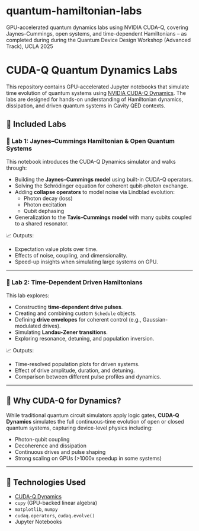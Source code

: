 # quantum-hamiltonian-labs
GPU-accelerated quantum dynamics labs using NVIDIA CUDA-Q, covering Jaynes–Cummings, open systems, and time-dependent Hamiltonians – as completed during during the Quantum Device Design Workshop (Advanced Track), UCLA 2025


# CUDA-Q Quantum Dynamics Labs

This repository contains GPU-accelerated Jupyter notebooks that simulate time evolution of quantum systems using [NVIDIA CUDA-Q Dynamics](https://nvidia.github.io/cuda-quantum/latest/using/dynamics.html). The labs are designed for hands-on understanding of Hamiltonian dynamics, dissipation, and driven quantum systems in Cavity QED contexts.

## 🧪 Included Labs

### 📘 Lab 1: Jaynes–Cummings Hamiltonian & Open Quantum Systems

This notebook introduces the CUDA-Q Dynamics simulator and walks through:

- Building the **Jaynes–Cummings model** using built-in CUDA-Q operators.
- Solving the Schrödinger equation for coherent qubit-photon exchange.
- Adding **collapse operators** to model noise via Lindblad evolution:
  - Photon decay (loss)
  - Photon excitation
  - Qubit dephasing
- Generalization to the **Tavis–Cummings model** with many qubits coupled to a shared resonator.

📈 Outputs:
- Expectation value plots over time.
- Effects of noise, coupling, and dimensionality.
- Speed-up insights when simulating large systems on GPU.

---

### 📘 Lab 2: Time-Dependent Driven Hamiltonians

This lab explores:

- Constructing **time-dependent drive pulses**.
- Creating and combining custom `Schedule` objects.
- Defining **drive envelopes** for coherent control (e.g., Gaussian-modulated drives).
- Simulating **Landau-Zener transitions**.
- Exploring resonance, detuning, and population inversion.

📈 Outputs:
- Time-resolved population plots for driven systems.
- Effect of drive amplitude, duration, and detuning.
- Comparison between different pulse profiles and dynamics.

---

## 🔬 Why CUDA-Q for Dynamics?

While traditional quantum circuit simulators apply logic gates, **CUDA-Q Dynamics** simulates the full continuous-time evolution of open or closed quantum systems, capturing device-level physics including:

- Photon-qubit coupling
- Decoherence and dissipation
- Continuous drives and pulse shaping
- Strong scaling on GPUs (>1000x speedup in some systems)

---

## 🚀 Technologies Used

- [CUDA-Q Dynamics](https://nvidia.github.io/cuda-quantum/)
- `cupy` (GPU-backed linear algebra)
- `matplotlib`, `numpy`
- `cudaq.operators`, `cudaq.evolve()`
- Jupyter Notebooks

